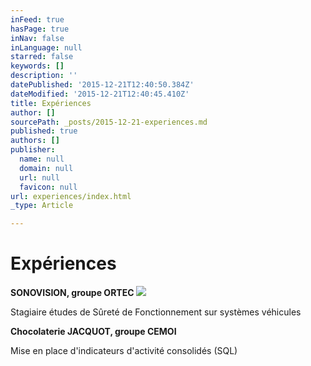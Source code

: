 ```yaml
---
inFeed: true
hasPage: true
inNav: false
inLanguage: null
starred: false
keywords: []
description: ''
datePublished: '2015-12-21T12:40:50.384Z'
dateModified: '2015-12-21T12:40:45.410Z'
title: Expériences
author: []
sourcePath: _posts/2015-12-21-experiences.md
published: true
authors: []
publisher:
  name: null
  domain: null
  url: null
  favicon: null
url: experiences/index.html
_type: Article

---
```

# Expériences

**SONOVISION, groupe ORTEC**
![](https://the-grid-user-content.s3-us-west-2.amazonaws.com/ab729b98-7af6-4d15-90fb-21ffe6b8f2cd.png)

Stagiaire études de Sûreté de Fonctionnement sur systèmes véhicules

**Chocolaterie JACQUOT, groupe CEMOI**

Mise en place d'indicateurs d'activité consolidés (SQL)